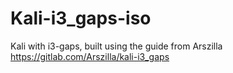 # Kali-i3_gaps-iso
Kali with i3-gaps, built using the guide from Arszilla
https://gitlab.com/Arszilla/kali-i3_gaps
